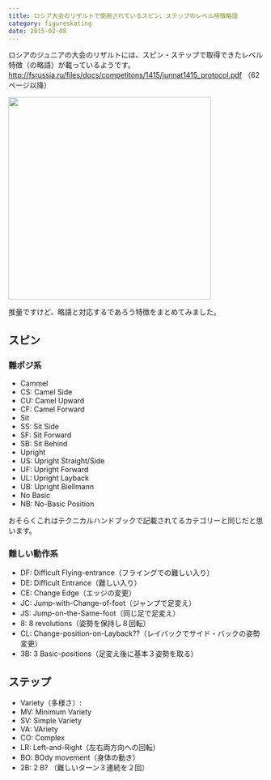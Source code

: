 ```yaml
---
title: ロシア大会のリザルトで使用されているスピン、ステップのレベル特徴略語
category: figureskating
date: 2015-02-08
---
```


ロシアのジュニアの大会のリザルトには、スピン・ステップで取得できたレベル特徴（の略語）が載っているようです。
http://fsrussia.ru/files/docs/competitons/1415/junnat1415_protocol.pdf
（62ページ以降）

<a href="http://40.media.tumblr.com/f0b70b489b9aa751c58dc00dddc8f0f7/tumblr_njgbsmWie51u5jws4o1_1280.jpg"><img src="http://40.media.tumblr.com/f0b70b489b9aa751c58dc00dddc8f0f7/tumblr_njgbsmWie51u5jws4o1_1280.jpg" width="400"></a>

推量ですけど、略語と対応するであろう特徴をまとめてみました。

## スピン

### 難ポジ系

- Cammel
 - CS: Camel Side
 - CU: Camel Upward
 - CF: Camel Forward
- Sit
 - SS: Sit Side
 - SF: Sit Forward
 - SB: Sit Behind
- Upright
 - US: Upright Straight/Side
 - UF: Upright Forward
 - UL: Upright Layback
 - UB: Upright Biellmann
- No Basic
 - NB: No-Basic Position

おそらくこれはテクニカルハンドブックで記載されてるカテゴリーと同じだと思います。

### 難しい動作系

- DF: Difficult Flying-entrance（フライングでの難しい入り）
- DE: Difficult Entrance（難しい入り）
- CE: Change Edge（エッジの変更）
- JC: Jump-with-Change-of-foot（ジャンプで足変え）
- JS: Jump-on-the-Same-foot（同じ足で足変え）
- 8: 8 revolutions（姿勢を保持し８回転）
- CL: Change-position-on-Layback??（レイバックでサイド・バックの姿勢変更）
- 3B: 3 Basic-positions（足変え後に基本３姿勢を取る）

## ステップ

- Variety（多様さ）:
 - MV: Minimum Variety
 - SV: Simple Variety
 - VA: VAriety
 - CO: Complex
- LR: Left-and-Right（左右両方向への回転）
- BO: BOdy movement（身体の動き）
- 2B: 2 B? （難しいターン３連続を２回）




